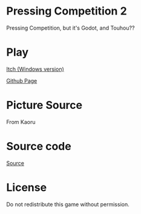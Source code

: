# Pressing Competition 2
 Pressing Competition, but it's Godot, and Touhou??

# Play
[Itch (Windows version)](https://xgn.itch.io/pressing-competition-2)

[Github Page](https://xiaogenintendo.github.io/Pressing-Competition-2/)

# Picture Source
From Kaoru

# Source code
[Source](https://github.com/XiaoGeNintendo/TypingCompetition2-Source)
# License
Do not redistribute this game without permission.
